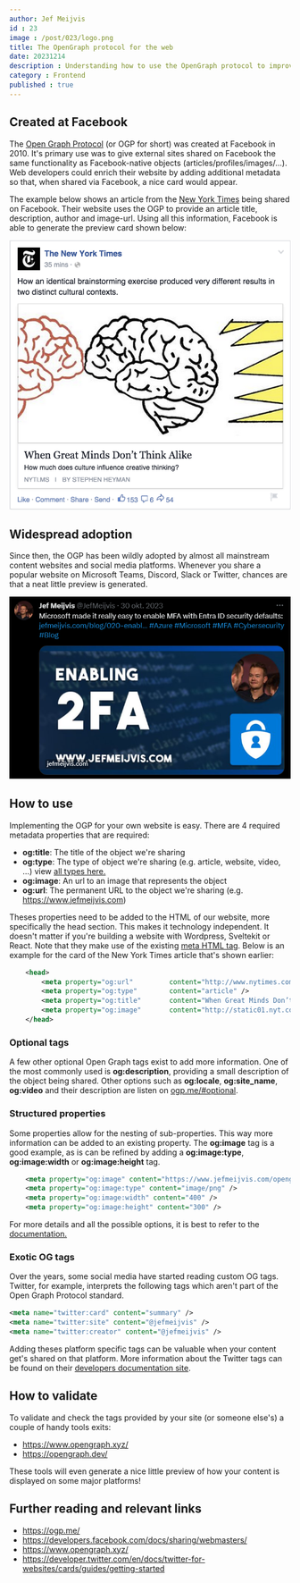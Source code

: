 ```yaml
---
author: Jef Meijvis
id : 23
image : /post/023/logo.png
title: The OpenGraph protocol for the web
date: 20231214
description : Understanding how to use the OpenGraph protocol to improve your website.
category : Frontend 
published : true
---
```


## Created at Facebook
The [Open Graph Protocol](https://ogp.me/) (or OGP for short) was created at Facebook in 2010.
It's primary use was to give external sites shared on Facebook the same functionality as Facebook-native objects (articles/profiles/images/...).
Web developers could enrich their website by adding additional metadata so that, when shared via Facebook, a nice card would appear. 

The example below shows an article from the [New York Times](https://www.nytimes.com/) being shared on Facebook.
Their website uses the OGP to provide an article title, description, author and image-url.
Using all this information, Facebook is able to generate the preview card shown below: 

![A card generated with the OpenGraph data available [medium]](/content/023-open-graph-protocol/images/facebook-card.png)

## Widespread adoption
Since then, the OGP has been wildly adopted by almost all mainstream content websites and social media platforms.
Whenever you share a popular website on Microsoft Teams, Discord, Slack or Twitter, chances are that a neat little preview is generated. 

![Sharing a post on Twitter [medium]](/content/023-open-graph-protocol/images/twitter-card.png)


## How to use
Implementing the OGP for your own website is easy.
There are 4 required metadata properties that are required:
- **og:title**: The title of the object we're sharing
- **og:type**: The type of object we're sharing (e.g. article, website, video, ...) view [all types here.](https://ogp.me/#types)
- **og:image**: An url to an image that represents the object
- **og:url**: The permanent URL to the object we're sharing (e.g. https://www.jefmeijvis.com)

Theses properties need to be added to the HTML of our website, more specifically the head section.
This makes it technology independent. It doesn't matter if you're building a website with Wordpress, Sveltekit or React.
Note that they make use of the existing [meta HTML tag](https://www.w3schools.com/tags/tag_meta.asp). 
Below is an example for the card of the New York Times article that's shown earlier: 

```xml
    <head>
        <meta property="og:url"         content="http://www.nytimes.com/2015/02/19/arts/international/when-great-minds-dont-think-alike.html" />
        <meta property="og:type"        content="article" />
        <meta property="og:title"       content="When Great Minds Don’t Think Alike" />
        <meta property="og:image"       content="http://static01.nyt.com/images/2015/02/19/arts/international/19iht-btnumbers19A/19iht-btnumbers19A-facebookJumbo-v2.jpg" />
    </head>
```


### Optional tags
A few other optional Open Graph tags exist to add more information.
One of the most commonly used is **og:description**, providing a small description of the object being shared.
Other options such as **og:locale**, **og:site_name**, **og:video** and their description are listen on [ogp.me/#optional](https://ogp.me/#optional).

### Structured properties
Some properties allow for the nesting of sub-properties.
This way more information can be added to an existing property.
The **og:image** tag is a good example, as is can be refined by adding a **og:image:type**, **og:image:width** or **og:image:height** tag.

```xml
    <meta property="og:image" content="https://www.jefmeijvis.com/opengraph.png" />
    <meta property="og:image:type" content="image/png" />
    <meta property="og:image:width" content="400" />
    <meta property="og:image:height" content="300" />
```

For more details and all the possible options, it is best to refer to the [documentation.](https://ogp.me/#structured)

### Exotic OG tags
Over the years, some social media have started reading custom OG tags.
Twitter, for example, interprets the following tags which aren't part of the Open Graph Protocol standard. 

```xml
<meta name="twitter:card" content="summary" />
<meta name="twitter:site" content="@jefmeijvis" />
<meta name="twitter:creator" content="@jefmeijvis" />
```

Adding theses platform specific tags can be valuable when your content get's shared on that platform. 
More information about the Twitter tags can be found on their [developers documentation site](https://developer.twitter.com/en/docs/twitter-for-websites/cards/guides/getting-started).

## How to validate
To validate and check the tags provided by your site (or someone else's) a couple of handy tools exits:
- https://www.opengraph.xyz/
- https://opengraph.dev/

These tools will even generate a nice little preview of how your content is displayed on some major platforms!

## Further reading and relevant links
- https://ogp.me/
- https://developers.facebook.com/docs/sharing/webmasters/
- https://www.opengraph.xyz/
- https://developer.twitter.com/en/docs/twitter-for-websites/cards/guides/getting-started